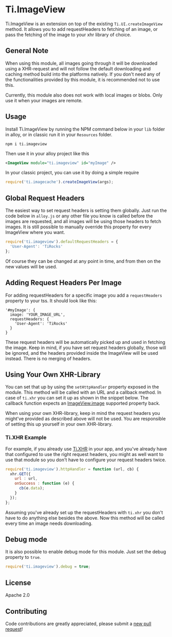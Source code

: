 # Ti.ImageView

Ti.ImageView is an extension on top of the existing `Ti.UI.createImageView` method. It allows you 
to add requestHeaders to fetching of an image, or pass the fetching of the image to your xhr library of choice. 

## General Note

When using this module, all images going through it will be downloaded using a XHR-request and will not follow 
the default downloading and caching method build into the platforms natively. If you don't need any of the 
functionalities provided by this module, it is recommended not to use this. 

Currently, this module also does not work with local images or blobs. Only use it when your images are remote.

## Usage

Install Ti.ImageView by running the NPM command below in your `lib` folder in alloy, or in classic run it 
in your `Resources` folder.

```
npm i ti.imageview
```

Then use it in your alloy project like this

```xml
<ImageView module="ti.imageview" id="myImage" />
```

In your classic project, you can use it by doing a simple require

```js
require('ti.imagecache').createImageView(args);
```

## Global Request Headers

The easiest way to set request headers is setting them globally. Just run the code below in `alloy.js` or any 
other file you know is called before the images are requested, and all images will be using those headers to fetch images. It is still possible to manually override this property for every ImageView where you want.

```js
require('ti.imageview').defaultRequestHeaders = {
  'User-Agent': 'TiRocks'
};
```

Of course they can be changed at any point in time, and from then on the new values will be used.

## Adding Request Headers Per Image

For adding requestHeaders for a specific image you add a `requestHeaders` property to your tss. It should look like this:

```
'#myImage': {
  image: 'YOUR_IMAGE_URL',
  requestHeaders: {
    'User-Agent': 'TiRocks'
  }
}
```

These request headers will be automatically picked up and used in fetching the image. Keep in mind, if you have set 
request headers globally, those will be ignored, and the headers provided inside the ImageView will be used instead. There is no merging of headers.

## Using Your Own XHR-Library

You can set that up by using the `setHttpHandler` property exposed in the module. This method will be called with an 
URL and a callback method. In case of `ti.xhr` you can set it up as shown in the snippet below. The callback function 
expects an [ImageView.image](https://docs.appcelerator.com/platform/latest/#!/api/Titanium.UI.ImageView-property-image)
supported property back.

When using your own XHR-library, keep in mind the request headers you might've provided as described above will not 
be used. You are responsible of setting this up yourself in your own XHR-library. 

### Ti.XHR Example

For example, if you already use [Ti.XHR](https://www.npmjs.com/package/ti.xhr) in your app, and you've already have that 
configured to use the right request headers, you might as well want to use that module so you don't have to configure your
request headers twice.

```js
require('ti.imageview').httpHandler = function (url, cb) {
  xhr.GET({
    url : url,
    onSuccess : function (e) {
      cb(e.data);
    }
  });
};
```
Assuming you've already set up the requestHeaders with `ti.xhr` you don't have to do anything else besides the above. 
Now this method will be called every time an image needs downloading. 

## Debug mode
It is also possible to enable debug mode for this module. Just set the debug property to `true`.
```js
require('ti.imageview').debug = true;
```
## License

Apache 2.0

## Contributing

Code contributions are greatly appreciated, please submit a [new pull request](https://github.com/appcelerator-modules/ti.imageview/pull/new/master)!
